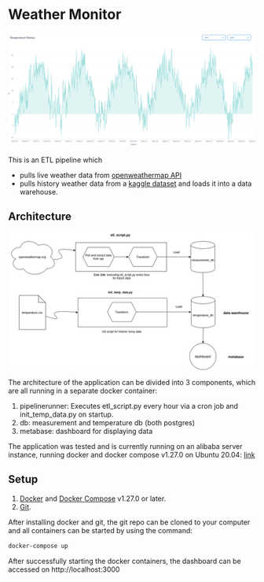 # Weather Monitor
![architecture](assets/weather_app_dashboard.png)

This is an ETL pipeline which
- pulls live weather data from [openweathermap API](https://https://openweathermap.org/)
- pulls history weather data from a [kaggle dataset](https://www.kaggle.com/sudalairajkumar/daily-temperature-of-major-cities) and loads it into a data warehouse.

## Architecture

![architecture](assets/weather_app_architecture.png)

The architecture of the application can be divided into 3 components, which are all running in a separate docker container:
1. pipelinerunner: Executes etl_script.py every hour via a cron job and init_temp_data.py on startup.
2. db: measurement and temperature db (both postgres)
3. metabase: dashboard for displaying data

The application was tested and is currently running on an alibaba server instance, running docker and docker compose v1.27.0 on Ubuntu 20.04: [link](http://47.250.133.195:3000/public/question/d09724fa-be6f-444a-a62d-aa8f77cfc7b8?from=1997&to=2008)

## Setup
1. [Docker](https://docs.docker.com/engine/install/) and [Docker Compose](https://docs.docker.com/compose/install/) v1.27.0 or later.
2. [Git](https://git-scm.com/book/en/v2/Getting-Started-Installing-Git).

After installing docker and git, the git repo can be cloned to your computer and all containers can be started by using the command: 
```bash
docker-compose up
```
After successfully starting the docker containers, the dashboard can be accessed on http://localhost:3000
